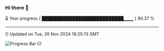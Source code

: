 ### Hi there 👋

⏳ Year progress { ███████████████████████████▁▁▁ } 90.37 %

---

⏰ Updated on Tue, 26 Nov 2024 18:25:13 GMT

![Progress Bar CI](https://github.com/liununu/liununu/workflows/Progress%20Bar%20CI/badge.svg)

